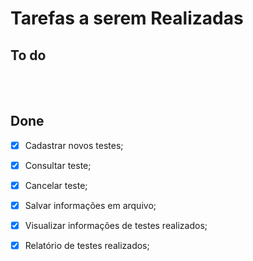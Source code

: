 <p align="center">
    <h1>Tarefas a serem Realizadas</h1>
</p>

## To do
</br>



</br>

## Done

- [x]  Cadastrar novos testes;
- [x]  Consultar teste;
- [x]  Cancelar teste;
- [x]  Salvar informações em arquivo;
- [x]  Visualizar informações de testes realizados;
- [x]  Relatório de testes realizados;



